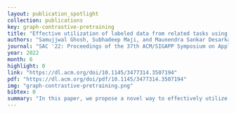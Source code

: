 ```yaml
---
layout: publication_spotlight
collection: publications
key: graph-contrastive-pretraining
title: "Effective utilization of labeled data from related tasks using graph contrastive pretraining: application to disaster related text classification"
authors: "Samujjwal Ghosh, Subhadeep Maji, and Maunendra Sankar Desarkar"
journal: "SAC '22: Proceedings of the 37th ACM/SIGAPP Symposium on Applied Computing"
year: 2022
month: 6
highlight: 0
link: "https://dl.acm.org/doi/10.1145/3477314.3507194"
pdf: "https://dl.acm.org/doi/pdf/10.1145/3477314.3507194"
img: "graph-contrastive-pretraining.png"
bibtex: 0
summary: "In this paper, we propose a novel way to effectively utilize labeled data from related tasks with a graph based supervised contrastive learning approach. We formulate a token-graph by extrapolating the supervised information from examples to tokens. Our experiments with 8 disaster datasets show our method outperforms baselines and also example-level contrastive learning based formulation."
---
```

